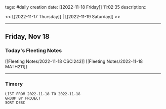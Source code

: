 tags: #daily
creation date: [[2022-11-18 Friday]] 11:02:35
description::

<< [[2022-11-17 Thursday]] | [[2022-11-19 Saturday]] >> 

---

## Friday, Nov 18

### Today's Fleeting Notes
[[Fleeting Notes/2022-11-18 CSCI243]]
[[Fleeting Notes/2022-11-18 MATH211]]


---

### Timery
```toggl
LIST FROM 2022-11-18 TO 2022-11-18
GROUP BY PROJECT
SORT DESC
```